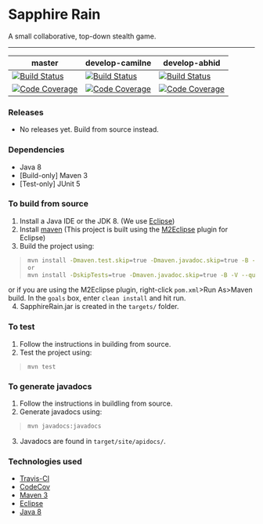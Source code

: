 # Sapphire Rain
A small collaborative, top-down stealth game.

---

[//]: # (Build statuses and code coverage)

| master | develop-camilne | develop-abhid |
|--------|-----------------|---------------|
|[![Build Status](https://travis-ci.org/camilne/Sapphire-Rain.svg?branch=master)](https://travis-ci.org/camilne/Sapphire-Rain)|[![Build Status](https://travis-ci.org/camilne/Sapphire-Rain.svg?branch=develop-camilne)](https://travis-ci.org/camilne/Sapphire-Rain)|[![Build Status](https://travis-ci.org/camilne/Sapphire-Rain.svg?branch=develop-abhid)](https://travis-ci.org/camilne/Sapphire-Rain)
|[![Code Coverage](https://img.shields.io/codecov/c/github/camilne/Sapphire-Rain/master.svg)](https://codecov.io/github/camilne/Sapphire-Rain?branch=master)|[![Code Coverage](https://img.shields.io/codecov/c/github/camilne/Sapphire-Rain/develop-camilne.svg)](https://codecov.io/github/camilne/Sapphire-Rain?branch=develop-camilne)|[![Code Coverage](https://img.shields.io/codecov/c/github/camilne/Sapphire-Rain/develop-abhid.svg)](https://codecov.io/github/camilne/Sapphire-Rain?branch=develop-abhid)

[//]: # (Releases)

### Releases
* No releases yet. Build from source instead.

[//]: # (Dependencies)

### Dependencies
* Java 8
* [Build-only] Maven 3
* [Test-only] JUnit 5

[//]: # (Installation instructions)

### To build from source
1. Install a Java IDE or the JDK 8. (We use [Eclipse](https://eclipse.org/))
2. Install [maven](https://maven.apache.org/install.html) (This project is built using the [M2Eclipse](http://www.eclipse.org/m2e/) plugin for Eclipse)
3. Build the project using:
> ```bash
> mvn install -Dmaven.test.skip=true -Dmaven.javadoc.skip=true -B -V --quiet
> or
> mvn install -DskipTests=true -Dmaven.javadoc.skip=true -B -V --quiet
> ```
or if you are using the M2Eclipse plugin, right-click `pom.xml`&gt;Run As&gt;Maven build. In the `goals` box, enter `clean install` and hit run.<br/>
&nbsp;&nbsp;4. SapphireRain.jar is created in the `targets/` folder.

[//]: # (Testing instructions)

### To test
1. Follow the instructions in building from source.
2. Test the project using:
> ```
> mvn test
> ```

[//]: # (Javadoc instructions)

### To generate javadocs
1. Follow the instructions in buildling from source.
2. Generate javadocs using:
> ```bash
> mvn javadocs:javadocs
> ```
&nbsp;&nbsp;3. Javadocs are found in `target/site/apidocs/`.

### Technologies used
* [Travis-CI](https://travis-ci.org/)
* [CodeCov](https://codecov.io/)
* [Maven 3](https://maven.apache.org/)
* [Eclipse](https://eclipse.org/)
* [Java 8](https://www.java.com/en/)

